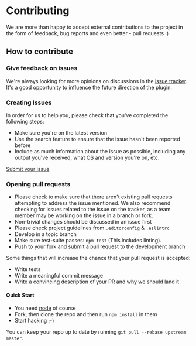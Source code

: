 # Contributing

We are more than happy to accept external contributions to the project
in the form of feedback, bug reports and even better - pull requests :)

## How to contribute

### Give feedback on issues

We're always looking for more opinions on discussions in the [issue tracker](https://github.com/namics/stylelint-bem-namics/issues).
It's a good opportunity to influence the future direction of the plugin.

### Creating Issues

In order for us to help you, please check that you've completed the following steps:

* Make sure you're on the latest version
* Use the search feature to ensure that the issue hasn't been reported before
* Include as much information about the issue as possible, including
any output you've received, what OS and version you're on, etc.
  
[Submit your issue](https://github.com/namics/stylelint-bem-namics/issues/new)

### Opening pull requests

* Please check to make sure that there aren't existing pull requests attempting to address the issue mentioned. We also recommend checking for issues related to the issue on the tracker, as a team member may be working on the issue in a branch or fork.
* Non-trivial changes should be discussed in an issue first
* Please check project guidelines from `.editorconfig` & `.eslintrc`
* Develop in a topic branch
* Make sure test-suite passes: `npm test` (This includes linting).
* Push to your fork and submit a pull request to the development branch

Some things that will increase the chance that your pull request is accepted:

* Write tests
* Write a meaningful commit message
* Write a convincing description of your PR and why we should land it

#### Quick Start

* You need [node](../.node-version) of course
* Fork, then clone the repo and then run `npm install` in them
* Start hacking ;-)

You can keep your repo up to date by running `git pull --rebase upstream master`.
